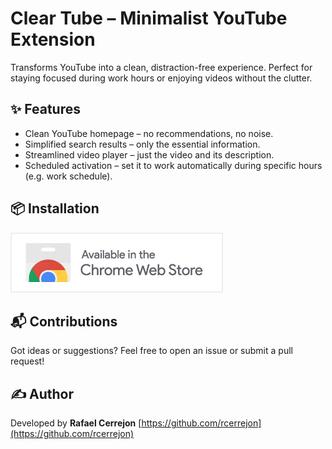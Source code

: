 # Clear Tube – Minimalist YouTube Extension

Transforms YouTube into a clean, distraction-free experience.
Perfect for staying focused during work hours or enjoying videos without the clutter.

## ✨ Features

- Clean YouTube homepage – no recommendations, no noise.
- Simplified search results – only the essential information.
- Streamlined video player – just the video and its description.
- Scheduled activation – set it to work automatically during specific hours (e.g. work schedule).

## 📦 Installation

[![Get Clear Tube on the Chrome Web Store](chromewebstore.png)](https://chromewebstore.google.com/detail/clear-tube/kpfbgpamaiiddomngldfmbgjegiglmpj)

## 📬 Contributions

Got ideas or suggestions? Feel free to open an issue or submit a pull request!

## ✍️ Author

Developed by **Rafael Cerrejon**
[https://github.com/rcerrejon](https://github.com/rcerrejon)
